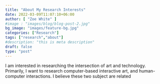 ```yaml
---
title: "About My Research Interests"
date: 2022-03-09T11:07:10+06:00
author: [ "Zoe White" ]
#image : "images/blog/blog-post-2.jpg"
bg_image: "images/feature-bg.jpg"
categories: ["Research"]
tags: ["research","about"]
#description: "this is meta description"
draft: false
type: "post"
---
```



I am interested in researching the intersection of art and technology. Primarily, I want to research computer-based interactive art, and human-computer interactions. I believe these two subject are related 